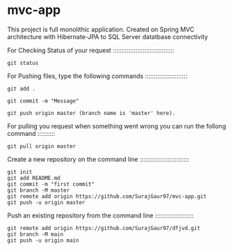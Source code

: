 # mvc-app
This project is full monolithic application. Created on Spring MVC architecture with Hibernate-JPA to SQL Server datatbase connectivity

For Checking Status of your request :::::::::::::::::::::::::::::::::::

    git status

For Pushing files, type the following commands ::::::::::::::::::::::::

    git add .

    git commit -m "Message"

    git push origin master (branch name is 'master' here).

For pulling you request when something went wrong you can run the follong command ::::::::::

    git pull origin master



Create a new repository on the command line ::::::::::::::::::::::::::::

    git init
    git add README.md
    git commit -m "first commit"
    git branch -M master
    git remote add origin https://github.com/SurajGaur97/mvc-app.git
    git push -u origin master
    
    
Push an existing repository from the command line ::::::::::::::::::::::

    git remote add origin https://github.com/SurajGaur97/dfjvd.git
    git branch -M main
    git push -u origin main
